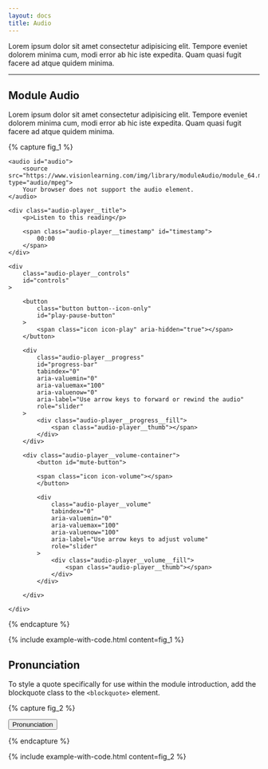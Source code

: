 ```yaml
---
layout: docs
title: Audio
---
```

				
Lorem ipsum dolor sit amet consectetur adipisicing elit. Tempore eveniet dolorem minima cum, modi error ab hic iste expedita. Quam quasi fugit facere ad atque quidem minima.


<hr class="margin-y-4" />

## Module Audio

Lorem ipsum dolor sit amet consectetur adipisicing elit. Tempore eveniet dolorem minima cum, modi error ab hic iste expedita. Quam quasi fugit facere ad atque quidem minima.

{% capture fig_1 %}

<div class="audio-player border border-radius">

    <audio id="audio">
        <source src="https://www.visionlearning.com/img/library/moduleAudio/module_64.mp3" type="audio/mpeg">
        Your browser does not support the audio element.
    </audio>

    <div class="audio-player__title">
        <p>Listen to this reading</p>

        <span class="audio-player__timestamp" id="timestamp">
            00:00
        </span>
    </div>

    <div
        class="audio-player__controls"
        id="controls"
    >

        <button
            class="button button--icon-only"
            id="play-pause-button"
        >
            <span class="icon icon-play" aria-hidden="true"></span>
        </button>

        <div 
            class="audio-player__progress" 
            id="progress-bar" 
            tabindex="0"  
            aria-valuemin="0" 
            aria-valuemax="100" 
            aria-valuenow="0" 
            aria-label="Use arrow keys to forward or rewind the audio"
            role="slider"
        >
            <div class="audio-player__progress__fill">
                <span class="audio-player__thumb"></span>
            </div>
        </div>

        <div class="audio-player__volume-container">
            <button id="mute-button">
            
            <span class="icon icon-volume"></span>
            </button>

            <div 
                class="audio-player__volume"
                tabindex="0" 
                aria-valuemin="0" 
                aria-valuemax="100" 
                aria-valuenow="100" 
                aria-label="Use arrow keys to adjust volume"
                role="slider" 
            >
                <div class="audio-player__volume__fill">
                    <span class="audio-player__thumb"></span>
                </div>
            </div>
        
        </div>

    </div>

</div>

{% endcapture %}

{% include example-with-code.html content=fig_1 %}

## Pronunciation
To style a quote specifically for use within the module introduction, add the blockquote class to the `<blockquote>` element.

{% capture fig_2 %}

<button class="button button--has-icon">
    <span class="icon icon-volume"></span>
    <span class="button__text">Pronunciation</span>
</button>

{% endcapture %}

{% include example-with-code.html content=fig_2 %}